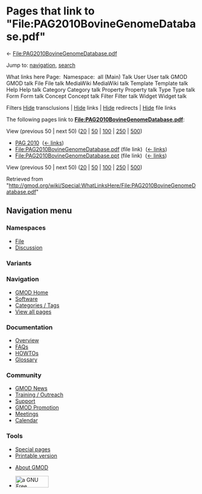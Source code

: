 <div id="mw-page-base" class="noprint">

</div>

<div id="mw-head-base" class="noprint">

</div>

<div id="content" class="mw-body" role="main">

<span id="top"></span>

<div id="mw-js-message" style="display:none;">

</div>



# <span dir="auto">Pages that link to "File:PAG2010BovineGenomeDatabase.pdf"</span>

<div id="bodyContent">

<div id="contentSub">

←
[File:PAG2010BovineGenomeDatabase.pdf](/wiki/File:PAG2010BovineGenomeDatabase.pdf "File:PAG2010BovineGenomeDatabase.pdf")

</div>

<div id="jump-to-nav" class="mw-jump">

Jump to: [navigation](#mw-navigation), [search](#p-search)

</div>

<div id="mw-content-text">

What links here Page:  Namespace:  all (Main) Talk User User talk GMOD
GMOD talk File File talk MediaWiki MediaWiki talk Template Template talk
Help Help talk Category Category talk Property Property talk Type Type
talk Form Form talk Concept Concept talk Filter Filter talk Widget
Widget talk

Filters
[Hide](/mediawiki/index.php?title=Special:WhatLinksHere/File:PAG2010BovineGenomeDatabase.pdf&hidetrans=1 "Special:WhatLinksHere/File:PAG2010BovineGenomeDatabase.pdf")
transclusions \|
[Hide](/mediawiki/index.php?title=Special:WhatLinksHere/File:PAG2010BovineGenomeDatabase.pdf&hidelinks=1 "Special:WhatLinksHere/File:PAG2010BovineGenomeDatabase.pdf")
links \|
[Hide](/mediawiki/index.php?title=Special:WhatLinksHere/File:PAG2010BovineGenomeDatabase.pdf&hideredirs=1 "Special:WhatLinksHere/File:PAG2010BovineGenomeDatabase.pdf")
redirects \|
[Hide](/mediawiki/index.php?title=Special:WhatLinksHere/File:PAG2010BovineGenomeDatabase.pdf&hideimages=1 "Special:WhatLinksHere/File:PAG2010BovineGenomeDatabase.pdf")
file links

The following pages link to
**[File:PAG2010BovineGenomeDatabase.pdf](/wiki/File:PAG2010BovineGenomeDatabase.pdf "File:PAG2010BovineGenomeDatabase.pdf")**:

View (previous 50 \| next 50)
([20](/mediawiki/index.php?title=Special:WhatLinksHere/File:PAG2010BovineGenomeDatabase.pdf&limit=20 "Special:WhatLinksHere/File:PAG2010BovineGenomeDatabase.pdf")
\|
[50](/mediawiki/index.php?title=Special:WhatLinksHere/File:PAG2010BovineGenomeDatabase.pdf&limit=50 "Special:WhatLinksHere/File:PAG2010BovineGenomeDatabase.pdf")
\|
[100](/mediawiki/index.php?title=Special:WhatLinksHere/File:PAG2010BovineGenomeDatabase.pdf&limit=100 "Special:WhatLinksHere/File:PAG2010BovineGenomeDatabase.pdf")
\|
[250](/mediawiki/index.php?title=Special:WhatLinksHere/File:PAG2010BovineGenomeDatabase.pdf&limit=250 "Special:WhatLinksHere/File:PAG2010BovineGenomeDatabase.pdf")
\|
[500](/mediawiki/index.php?title=Special:WhatLinksHere/File:PAG2010BovineGenomeDatabase.pdf&limit=500 "Special:WhatLinksHere/File:PAG2010BovineGenomeDatabase.pdf"))

- [PAG 2010](/wiki/PAG_2010 "PAG 2010") ‎
  <span class="mw-whatlinkshere-tools">([←
  links](/mediawiki/index.php?title=Special:WhatLinksHere&target=PAG+2010 "Special:WhatLinksHere"))</span>
- [File:PAG2010BovineGenomeDatabase.pdf](/wiki/File:PAG2010BovineGenomeDatabase.pdf "File:PAG2010BovineGenomeDatabase.pdf")
  (file link) ‎ <span class="mw-whatlinkshere-tools">([←
  links](/mediawiki/index.php?title=Special:WhatLinksHere&target=File%3APAG2010BovineGenomeDatabase.pdf "Special:WhatLinksHere"))</span>
- [File:PAG2010BovineGenomeDatabase.ppt](/wiki/File:PAG2010BovineGenomeDatabase.ppt "File:PAG2010BovineGenomeDatabase.ppt")
  (file link) ‎ <span class="mw-whatlinkshere-tools">([←
  links](/mediawiki/index.php?title=Special:WhatLinksHere&target=File%3APAG2010BovineGenomeDatabase.ppt "Special:WhatLinksHere"))</span>

View (previous 50 \| next 50)
([20](/mediawiki/index.php?title=Special:WhatLinksHere/File:PAG2010BovineGenomeDatabase.pdf&limit=20 "Special:WhatLinksHere/File:PAG2010BovineGenomeDatabase.pdf")
\|
[50](/mediawiki/index.php?title=Special:WhatLinksHere/File:PAG2010BovineGenomeDatabase.pdf&limit=50 "Special:WhatLinksHere/File:PAG2010BovineGenomeDatabase.pdf")
\|
[100](/mediawiki/index.php?title=Special:WhatLinksHere/File:PAG2010BovineGenomeDatabase.pdf&limit=100 "Special:WhatLinksHere/File:PAG2010BovineGenomeDatabase.pdf")
\|
[250](/mediawiki/index.php?title=Special:WhatLinksHere/File:PAG2010BovineGenomeDatabase.pdf&limit=250 "Special:WhatLinksHere/File:PAG2010BovineGenomeDatabase.pdf")
\|
[500](/mediawiki/index.php?title=Special:WhatLinksHere/File:PAG2010BovineGenomeDatabase.pdf&limit=500 "Special:WhatLinksHere/File:PAG2010BovineGenomeDatabase.pdf"))

</div>

<div class="printfooter">

Retrieved from
"<http://gmod.org/wiki/Special:WhatLinksHere/File:PAG2010BovineGenomeDatabase.pdf>"

</div>

<div id="catlinks" class="catlinks catlinks-allhidden">

</div>

<div class="visualClear">

</div>

</div>

</div>

<div id="mw-navigation">

## Navigation menu

<div id="mw-head">



<div id="left-navigation">

<div id="p-namespaces" class="vectorTabs" role="navigation"
aria-labelledby="p-namespaces-label">

### Namespaces

- <span id="ca-nstab-image"><a href="/wiki/File:PAG2010BovineGenomeDatabase.pdf" accesskey="c"
  title="View the file page [c]">File</a></span>
- <span id="ca-talk"><a
  href="/mediawiki/index.php?title=File_talk:PAG2010BovineGenomeDatabase.pdf&amp;action=edit&amp;redlink=1"
  accesskey="t"
  title="Discussion about the content page [t]">Discussion</a></span>

</div>

<div id="p-variants" class="vectorMenu emptyPortlet" role="navigation"
aria-labelledby="p-variants-label">

### 

### Variants[](#)

<div class="menu">

</div>

</div>

</div>

<div id="right-navigation">





</div>



</div>

</div>

</div>

<div id="mw-panel">

<div id="p-logo" role="banner">

<a href="/wiki/Main_Page"
style="background-image: url(http://gmod.org/images/GMOD-cogs.png);"
title="Visit the main page"></a>

</div>

<div id="p-Navigation" class="portal" role="navigation"
aria-labelledby="p-Navigation-label">

### Navigation

<div class="body">

- <span id="n-GMOD-Home">[GMOD Home](/wiki/Main_Page)</span>
- <span id="n-Software">[Software](/wiki/GMOD_Components)</span>
- <span id="n-Categories-.2F-Tags">[Categories /
  Tags](/wiki/Categories)</span>
- <span id="n-View-all-pages">[View all
  pages](/wiki/Special:AllPages)</span>

</div>

</div>

<div id="p-Documentation" class="portal" role="navigation"
aria-labelledby="p-Documentation-label">

### Documentation

<div class="body">

- <span id="n-Overview">[Overview](/wiki/Overview)</span>
- <span id="n-FAQs">[FAQs](/wiki/Category:FAQ)</span>
- <span id="n-HOWTOs">[HOWTOs](/wiki/Category:HOWTO)</span>
- <span id="n-Glossary">[Glossary](/wiki/Glossary)</span>

</div>

</div>

<div id="p-Community" class="portal" role="navigation"
aria-labelledby="p-Community-label">

### Community

<div class="body">

- <span id="n-GMOD-News">[GMOD News](/wiki/GMOD_News)</span>
- <span id="n-Training-.2F-Outreach">[Training /
  Outreach](/wiki/Training_and_Outreach)</span>
- <span id="n-Support">[Support](/wiki/Support)</span>
- <span id="n-GMOD-Promotion">[GMOD
  Promotion](/wiki/GMOD_Promotion)</span>
- <span id="n-Meetings">[Meetings](/wiki/Meetings)</span>
- <span id="n-Calendar">[Calendar](/wiki/Calendar)</span>

</div>

</div>

<div id="p-tb" class="portal" role="navigation"
aria-labelledby="p-tb-label">

### Tools

<div class="body">

- <span id="t-specialpages"><a href="/wiki/Special:SpecialPages" accesskey="q"
  title="A list of all special pages [q]">Special pages</a></span>
- <span id="t-print"><a
  href="/mediawiki/index.php?title=Special:WhatLinksHere/File:PAG2010BovineGenomeDatabase.pdf&amp;printable=yes"
  rel="alternate" accesskey="p"
  title="Printable version of this page [p]">Printable version</a></span>

</div>

</div>

</div>

</div>

<div id="footer" role="contentinfo">

- <span id="footer-places-about">[About
  GMOD](/wiki/GMOD:About "GMOD:About")</span>

<!-- -->

- <span id="footer-copyrightico">[<img src="http://www.gnu.org/graphics/gfdl-logo-small.png" width="88"
  height="31" alt="a GNU Free Documentation License" />](http://www.gnu.org/licenses/fdl-1.3.html)</span>




</div>
